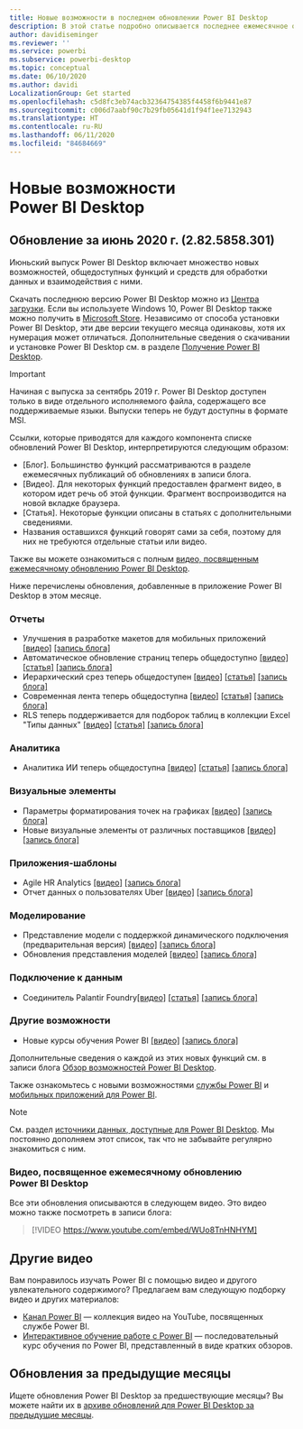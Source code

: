 ```yaml
---
title: Новые возможности в последнем обновлении Power BI Desktop
description: В этой статье подробно описывается последнее ежемесячное обновление для Power BI Desktop.
author: davidiseminger
ms.reviewer: ''
ms.service: powerbi
ms.subservice: powerbi-desktop
ms.topic: conceptual
ms.date: 06/10/2020
ms.author: davidi
LocalizationGroup: Get started
ms.openlocfilehash: c5d8fc3eb74acb32364754385f4458f6b9441e87
ms.sourcegitcommit: c006d7aabf90c7b29fb05641d1f94f1ee7132943
ms.translationtype: HT
ms.contentlocale: ru-RU
ms.lasthandoff: 06/11/2020
ms.locfileid: "84684669"
---
```

# <a name="whats-new-in-power-bi-desktop"></a>Новые возможности Power BI Desktop

## <a name="june-2020-update-2825858301"></a>Обновление за июнь 2020 г. (2.82.5858.301)

Июньский выпуск Power BI Desktop включает множество новых возможностей, общедоступных функций и средств для обработки данных и взаимодействия с ними. 

Скачать последнюю версию Power BI Desktop можно из [Центра загрузки](https://www.microsoft.com/download/details.aspx?id=58494). Если вы используете Windows 10, Power BI Desktop также можно получить в [Microsoft Store](https://aka.ms/pbidesktopstore). Независимо от способа установки Power BI Desktop, эти две версии текущего месяца одинаковы, хотя их нумерация может отличаться. Дополнительные сведения о скачивании и установке Power BI Desktop см. в разделе [Получение Power BI Desktop](desktop-get-the-desktop.md). 

> [!IMPORTANT]
> Начиная с выпуска за сентябрь 2019 г. Power BI Desktop доступен только в виде отдельного исполняемого файла, содержащего все поддерживаемые языки. Выпуски теперь не будут доступны в формате MSI.


Ссылки, которые приводятся для каждого компонента списке обновлений Power BI Desktop, интерпретируются следующим образом:

* \[Блог\]. Большинство функций рассматриваются в разделе ежемесячных публикаций об обновлениях в записи блога.
* \[Видео\]. Для некоторых функций предоставлен фрагмент видео, в котором идет речь об этой функции. Фрагмент воспроизводится на новой вкладке браузера.
* \[Статья\]. Некоторые функции описаны в статьях с дополнительными сведениями.
* Названия оставшихся функций говорят сами за себя, поэтому для них не требуются отдельные статьи или видео.

Также вы можете ознакомиться с полным [видео, посвященным ежемесячному обновлению Power BI Desktop](#power-bi-desktop-monthly-update-video).

Ниже перечислены обновления, добавленные в приложение Power BI Desktop в этом месяце.


### <a name="reporting"></a>Отчеты
* Улучшения в разработке макетов для мобильных приложений [[видео]](https://youtu.be/WUo8TnHNHYM?t=15) [[запись блога]](https://powerbi.microsoft.com/blog/power-bi-desktop-june-2020-feature-summary/#_mobile) 
* Автоматическое обновление страниц теперь общедоступно [[видео]](https://youtu.be/WUo8TnHNHYM?t=266) [[статья]](../create-reports/desktop-automatic-page-refresh.md) [[запись блога]](https://powerbi.microsoft.com/blog/power-bi-desktop-june-2020-feature-summary/#_APR) 
* Иерархический срез теперь общедоступен [[видео]](https://youtu.be/WUo8TnHNHYM?t=819) [[статья]](../create-reports/desktop-drill-through-buttons.md) [[запись блога]](https://powerbi.microsoft.com/blog/power-bi-desktop-june-2020-feature-summary/#_Hierarchical_slicer) 
* Современная лента теперь общедоступна [[видео]](https://youtu.be/WUo8TnHNHYM?t=1057) [[статья]](../create-reports/desktop-ribbon.md) [[запись блога]](https://powerbi.microsoft.com/blog/power-bi-desktop-june-2020-feature-summary/#_ribbon) 
* RLS теперь поддерживается для подборок таблиц в коллекции Excel "Типы данных" [[видео]](https://youtu.be/WUo8TnHNHYM?t=1075) [[статья]](../collaborate-share/service-excel-featured-tables.md) [[запись блога]](https://powerbi.microsoft.com/blog/power-bi-desktop-june-2020-feature-summary/#_RLS) 



### <a name="analytics"></a>Аналитика
* Аналитика ИИ теперь общедоступна [[видео]](https://youtu.be/WUo8TnHNHYM?t=1106) [[статья]](../transform-model/desktop-ai-insights.md) [[запись блога]](https://powerbi.microsoft.com/blog/power-bi-desktop-june-2020-feature-summary/#_AI) 


### <a name="visuals"></a>Визуальные элементы
* Параметры форматирования точек на графиках [[видео]](https://youtu.be/WUo8TnHNHYM?t=1262) [[запись блога]](https://powerbi.microsoft.com/blog/power-bi-desktop-june-2020-feature-summary/#_Line_chart)
* Новые визуальные элементы от различных поставщиков [[видео]](https://youtu.be/WUo8TnHNHYM?t=1342) [[запись блога]](https://powerbi.microsoft.com/blog/power-bi-desktop-june-2020-feature-summary/#_Radar)

### <a name="template-apps"></a>Приложения-шаблоны
* Agile HR Analytics [[видео]](https://youtu.be/WUo8TnHNHYM?t=1482) [[запись блога]](https://powerbi.microsoft.com/blog/power-bi-desktop-june-2020-feature-summary/#_Agile_HR_Analytics)
* Отчет данных о пользователях Uber [[видео]](https://youtu.be/WUo8TnHNHYM?t=1507) [[запись блога]](https://powerbi.microsoft.com/blog/power-bi-desktop-june-2020-feature-summary/#_Uber_User_Data)


### <a name="modeling"></a>Моделирование
* Представление модели с поддержкой динамического подключения (предварительная версия) [[видео]](https://youtu.be/WUo8TnHNHYM?t=1527) [[запись блога]](https://powerbi.microsoft.com/blog/power-bi-desktop-june-2020-feature-summary/#_Model_view_enabled)
* Обновления представления моделей [[видео]](https://youtu.be/WUo8TnHNHYM?t=1624) [[запись блога]](https://powerbi.microsoft.com/blog/power-bi-desktop-june-2020-feature-summary/#_Updates_to_Model)


### <a name="data-connectivity"></a>Подключение к данным
* Соединитель Palantir Foundry[[видео]](https://youtu.be/WUo8TnHNHYM?t=1700) [[статья]](../connect-data/desktop-data-sources.md) [[запись блога]](https://powerbi.microsoft.com/blog/power-bi-desktop-june-2020-feature-summary/#_Palantir) 


### <a name="other-features"></a>Другие возможности
* Новые курсы обучения Power BI [[видео]](https://youtu.be/WUo8TnHNHYM?t=1722) [[запись блога]](https://powerbi.microsoft.com/blog/power-bi-desktop-june-2020-feature-summary/#_pbi_training) 


Дополнительные сведения о каждой из этих новых функций см. в записи блога [Обзор возможностей Power BI Desktop](https://powerbi.microsoft.com/blog/power-bi-desktop-june-2020-feature-summary/).

Также ознакомьтесь с новыми возможностями [службы Power BI](service-whats-new.md) и [мобильных приложений для Power BI](../consumer/mobile/mobile-whats-new-in-the-mobile-apps.md).

> [!NOTE]
> См. раздел [источники данных, доступные для Power BI Desktop](../connect-data/desktop-data-sources.md). Мы постоянно дополняем этот список, так что не забывайте регулярно знакомиться с ним.


### <a name="power-bi-desktop-monthly-update-video"></a>Видео, посвященное ежемесячному обновлению Power BI Desktop
Все эти обновления описываются в следующем видео. Это видео можно также посмотреть в записи блога:

> [!VIDEO https://www.youtube.com/embed/WUo8TnHNHYM]

## <a name="more-videos"></a>Другие видео

Вам понравилось изучать Power BI с помощью видео и другого увлекательного содержимого? Предлагаем вам следующую подборку видео и других материалов:

-   [Канал Power BI](https://www.youtube.com/user/mspowerbi) — коллекция видео на YouTube, посвященных службе Power BI.
-   [Интерактивное обучение работе с Power BI](https://powerbi.microsoft.com/guided-learning/) — последовательный курс обучения по Power BI, представленный в виде кратких обзоров.

## <a name="updates-for-previous-months"></a>Обновления за предыдущие месяцы

Ищете обновления Power BI Desktop за предшествующие месяцы? Вы можете найти их в [архиве обновлений для Power BI Desktop за предыдущие месяцы](desktop-latest-update-archive.md).
